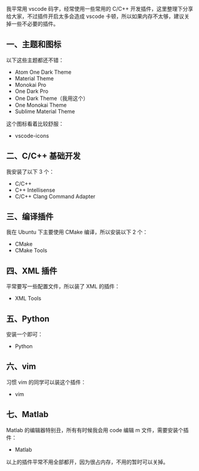 我平常用 vscode 码字，经常使用一些常用的 C/C++ 开发插件，这里整理下分享给大家，不过插件开启太多会造成 vscode 卡顿，所以如果内存不太够，建议关掉一些不必要的插件。

## 一、主题和图标

以下这些主题都还不错：

- Atom One Dark Theme
- Material Theme
- Monokai Pro
- One Dark Pro
- One Dark Theme（我用这个）
- One Monokai Theme
- Sublime Material Theme

这个图标看着比较舒服：

- vscode-icons

## 二、C/C++ 基础开发

我安装了以下 3 个：

- C/C++
- C++ Intellisense
- C/C++ Clang Command Adapter

## 三、编译插件

我在 Ubuntu 下主要使用 CMake 编译，所以安装以下 2 个：

- CMake
- CMake Tools

## 四、XML 插件

平常要写一些配置文件，所以装了 XML 的插件：

- XML Tools

## 五、Python

安装一个即可：

- Python

## 六、vim

习惯 vim 的同学可以装这个插件：

- vim

## 七、Matlab

Matlab 的编辑器特别丑，所有有时候我会用 code 编辑 m 文件，需要安装个插件：

- Matlab

以上的插件平常不用全部都开，因为很占内存，不用的暂时可以关掉。